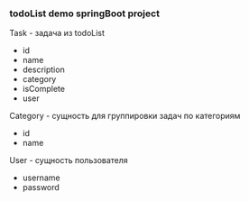 ### todoList demo springBoot project

Task - задача из todoList
* id
* name
* description
* category
* isComplete
* user

Category - сущность для группировки задач по категориям 
* id
* name

User - сущность пользователя
* username
* password
